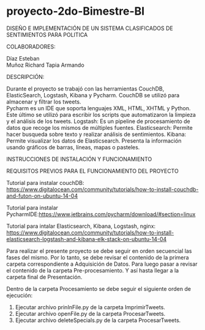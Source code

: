 ﻿# proyecto-2do-Bimestre-BI
DISEÑO E IMPLEMENTACIÓN DE UN SISTEMA CLASIFICADOS DE SENTIMIENTOS PARA POLITICA

COLABORADORES:
              
Díaz Esteban            
Muñoz Richard
Tapia Armando
              
DESCRIPCIÓN:

Durante el proyecto se trabajó con las herramientas CouchDB, ElasticSearch, Logstash, Kibana y Pycharm.
CouchDB se utilizó para almacenar y filtrar los tweets.  
Pycharm es un IDE que soporta lenguajes XML, HTML, XHTML y Python. Este último se utilizó para escribir los scripts que automatizaron la limpieza y el análisis de los tweets.
Logstash: Es un pipeline de procesamiento de datos que recoge los mismos de múltiples fuentes.
Elasticsearch: Permite hacer busqueda sobre texto y realizar análisis de sentimientos.
Kibana: Permite visualizar los datos de Elasticsearch. Presenta la información usando gráficos de barras, líneas, mapas o pasteles.


INSTRUCCIONES DE INSTALACIÓN Y FUNCIONAMIENTO

REQUISITOS PREVIOS PARA EL FUNCIONAMIENTO DEL PROYECTO

Tutorial para instalar couchDB: https://www.digitalocean.com/community/tutorials/how-to-install-couchdb-and-futon-on-ubuntu-14-04

Tutorial para instalar PycharmIDE:https://www.jetbrains.com/pycharm/download/#section=linux

Tutorial para intalar Elasticsearch, Kibana, Logstash, nginx: https://www.digitalocean.com/community/tutorials/how-to-install-elasticsearch-logstash-and-kibana-elk-stack-on-ubuntu-14-04

Para realizar el presente proyecto se debe seguir en orden secuencial las fases del mismo.
Por lo tanto, se debe revisar el contenido de la primera carpeta correspondiente a Adquisición de Datos.
Para luego pasar a revisar el contenido de la carpeta Pre-procesamiento. 
Y así hasta llegar a la carpeta final de Presentación.

Dentro de la carpeta Procesamiento se debe seguir el siguiente orden de ejecución:
  1. Ejecutar archivo prinInFile.py de la carpeta ImprimirTweets.
  2. Ejecutar archivo openFile.py de la carpeta ProcesarTweets.
  3. Ejecutar archivo deleteSpecials.py de la carpeta ProcesarTweets.





